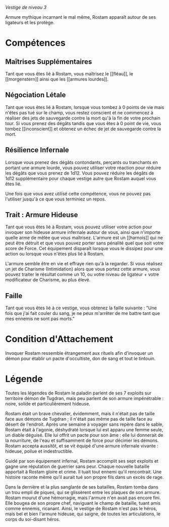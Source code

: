 *Vestige de niveau 3*

Armure mythique incarnant le mal même, Rostam apparaît autour de ses ligateurs et les protège.

# Compétences

## Maîtrises Supplémentaires
Tant que vous êtes lié à Rostam, vous maîtrisez le [[fléau]], le [[morgenstern]] ainsi que les [[armures lourdes]].

## Négociation Létale
Tant que vous êtes lié à Rostam, lorsque vous tombez à 0 points de vie mais n'êtes pas tué sur le champ, vous restez conscient et ne commencez à réaliser des jets de sauvegarde contre la mort qu'à la fin de votre prochain tour. Si vous prenez des dégâts tandis que vous êtes à 0 point de vie, vous tombez [[inconscient]] et obtenez un échec de jet de sauvegarde contre la mort.

## Résilience Infernale
Lorsque vous prenez des dégâts contondants, perçants ou tranchants en portant une armure lourde, vous pouvez utiliser votre réaction pour réduire les dégâts que vous prenez de 1d12. Vous pouvez réduire les dégâts de 1d12 supplémentaire pour chaque vestige autre que Rostam auquel vous êtes lié.

Une fois que vous avez utilisé cette compétence, vous ne pouvez pas l'utiliser jusqu'à ce que vous terminiez un repos.

## Trait : Armure Hideuse
Tant que vous êtes lié à Rostam, vous pouvez utiliser votre action pour invoquer son hideuse armure infernale autour de vous, ainsi que n'importe quelle arme de mêlée que vous maîtrisez. L'armure est un [[harnois]] qui ne peut être détruit et que vous pouvez porter sans pénalité quel que soit votre score de Force. Cet équipement disparaît lorsque vous le dissipez pour une action ou lorsque vous n'êtes plus lié à Rostam.

L'armure semble être en vie et effraye rien qu'à la regarder. Si vous réalisez un jet de Charisme (Intimidation) alors que vous portez cette armure, vous pouvez traiter le résultat comme un 10, ou votre niveau de ligateur + votre modificateur de Charisme, au plus élevé.

## Faille
Tant que vous êtes lié à ce vestige, vous obtenez la faille suivante : "Une fois que j'ai fait couler du sang, je ne peux m'arrêter de me battre tant que mes ennemis ne sont pas morts."

# Condition d'Attachement
Invoquer Rostam ressemble étrangement aux rituels afin d'invoquer un démon pour établir un pacte d'occultiste, don de sang et tout le tintouin.

# Légende

Toutes les légendes de Rostam le paladin parlent de ses 7 exploits sur territoire démon de Tugdran, mais peu parlent de son armure impénétrable : noire, solide et particulièrement hideuse.

Rostam était un brave chevalier, évidemment, mais il n'était pas de taille face aux démons de Tugdran ; il n'était pas même pas de taille face au désert de l'endroit. Après une semaine à voyager sans repère dans le sable, Rostam était à l'agonie, déshydraté lorsque lui est apparu une femme seule, un diable déguisé. Elle lui offrit un pacte pour son âme : elle lui donnerait de la nourriture, de l'eau et suffisamment de force pour décimer les démons. Rostam accepta aussitôt, et se vit équipé d'une armure infernale vivante : hideuse, poilue et indestructible.

Guidé par son équipement infernal, Rostam accomplit ses sept exploits et gagne une réputation de guerrier sans peur. Chaque nouvelle bataille apportait à Rostam gloire et crime. Il tuait tout ennemi qu'il rencontrait. Une histoire raconte même qu'il aurait tué son propre fils dans un excès de rage.

Dans la dernière et la plus sanglante de ses batailles, Rostam tomba dans un trou empli de piques, qui se glissèrent entre les plaques de son armure. Rostam mourut d'une hémorragie, mais l'armure n'en avait pas encore fini. Elle bougea de son propre chef, naviguant le champ de bataille, tuant amis comme ennemis, ricanant. Ainsi, le vestige de Rostam n'est pas le héros, mais bel et bien l'armure hideuse, qui saigne, de toutes les articulations, le corps du soi-disant héros.
